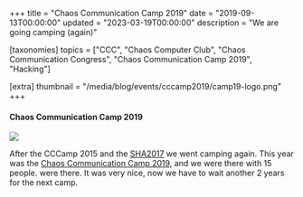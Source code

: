 +++
title = "Chaos Communication Camp 2019"
date = "2019-09-13T00:00:00"
updated = "2023-03-19T00:00:00"
description = "We are going camping (again)"

[taxonomies]
topics = ["CCC", "Chaos Computer Club", "Chaos Communication Congress", "Chaos Communication Camp 2019", "Hacking"]

[extra]
thumbnail = "/media/blog/events/cccamp2019/camp19-logo.png"
+++

#### Chaos Communication Camp 2019

![](/media/blog/events/cccamp2019/DSC_0705.jpg)

After the CCCamp 2015 and the [SHA2017](https://www.sha2017.org) we went camping again. This year was
the [Chaos Communication Camp 2019,](https://events.ccc.de/camp/2019/) and we were there with 15 people. were there. It
was very nice, now we have to wait another 2 years for the next camp.

[//]: # (TODO: Add and link to image gallery)
